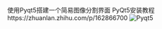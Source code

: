 使用Pyqt5搭建一个简易图像分割界面
PyQt5安装教程https://zhuanlan.zhihu.com/p/162866700
![Pyqt5](https://github.com/littlePercy/Pyqt5-SegmentationUI/assets/52816016/3cec0dc5-64e1-44f7-b68d-bd31c6ea30e5)

